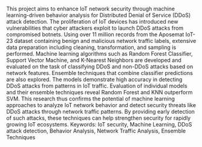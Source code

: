This project aims to enhance IoT network security through machine learning-driven behavior analysis for Distributed Denial of Service (DDoS) attack detection. The proliferation of IoT devices has introduced new vulnerabilities that cyber attackers exploit to launch DDoS attacks from compromised botnets. Using over 11 million records from the Aposemat IoT-23 dataset containing benign and malicious network traffic labels, extensive data preparation including cleaning, transformation, and sampling is performed. Machine learning algorithms such as Random Forest Classifier, Support Vector Machine, and K-Nearest Neighbors are developed and evaluated on the task of classifying DDoS and non-DDoS attacks based on network features. Ensemble techniques that combine classifier predictions are also explored. The models demonstrate high accuracy in detecting DDoS attacks from patterns in IoT traffic. Evaluation of individual models and their ensemble techniques reveal Random Forest and KNN outperform SVM. This research thus confirms the potential of machine learning approaches to analyze IoT network behavior and detect security threats like DDoS attacks through network traffic patterns. By providing early detection of such attacks, these techniques can help strengthen security for rapidly growing IoT ecosystems.
 	Keywords:  IoT security, Machine Learning, DDoS attack detection, Behavior Analysis, Network Traffic Analysis, Ensemble Techniques
